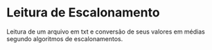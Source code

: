 # Leitura de Escalonamento
Leitura de um arquivo em txt e conversão de seus valores em médias segundo algoritmos de escalonamentos.
